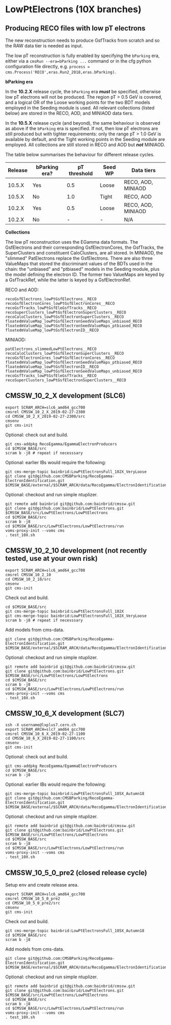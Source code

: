 # LowPtElectrons (10X branches)

## Producing RECO files with low pT electrons

The new reconstruction needs to produce GsfTracks from scratch and so the RAW data tier is needed as input. 

The low pT reconstruction is fully enabled by specifying the ```bParking``` era, either via a ```cmsRun --era=bParking ...``` command or in the cfg python configuration file directly, e.g. ```process = cms.Process('RECO',eras.Run2_2018,eras.bParking)```.

__bParking era__ 

In the __10.2.X__ release cycle, the ```bParking``` era *__must__* be specified, otherwise low pT electrons will not be produced. The region pT > 0.5 GeV is covered, and a logical OR of the Loose working points for the two BDT models employed in the Seeding module is used. All relevant collections (listed below) are stored in the RECO, AOD, and MINIAOD data tiers. 

In the __10.5.X__ release cycle (and beyond), the same behaviour is observed as above if the ```bParking``` era is specified. If not, then low pT electrons are still produced but with tighter requirements: only the range pT > 1.0 GeV is available by default, and the Tight working points in the Seeding module are employed. All collections are still stored in RECO and AOD but *__not__* MINIAOD. 

The table below summarises the behaviour for different release cycles. 

| Release | bParking era? | pT threshold | Seed WP | Data tiers         |
| ---     | ---           | ---          | ---     | ---                |
| 10.5.X  | Yes           | 0.5          | Loose   | RECO, AOD, MINIAOD |
| 10.5.X  | No            | 1.0          | Tight   | RECO, AOD          |
| 10.2.X  | Yes           | 0.5          | Loose   | RECO, AOD, MINIAOD |
| 10.2.X  | No            | -            | -       | N/A                |

__Collections__

The low pT reconstruction uses the EGamma data formats. The GsfElectrons and their corresponding GsfElectronCores, the GsfTracks, the SuperClusters and constituent CaloClusters, are all stored. In MINIAOD, the "slimmed" PatElectrons replace the GsfElectrons. There are also three ValueMaps that stored the discriminant values of the BDTs used in the chain: the "unbiased" and "ptbiased" models in the Seeding module, plus the model defining the electron ID. The former two ValueMaps are keyed by a GsfTrackRef, while the latter is keyed by a GsfElectronRef. 

RECO and AOD:
```
recoGsfElectrons_lowPtGsfElectrons__RECO
recoGsfElectronCores_lowPtGsfElectronCores__RECO
recoGsfTracks_lowPtGsfEleGsfTracks__RECO
recoSuperClusters_lowPtGsfElectronSuperClusters__RECO
recoCaloClusters_lowPtGsfElectronSuperClusters__RECO
floatedmValueMap_lowPtGsfElectronSeedValueMaps_unbiased_RECO
floatedmValueMap_lowPtGsfElectronSeedValueMaps_ptbiased_RECO
floatedmValueMap_lowPtGsfElectronID__RECO
```

 MINIAOD:
```
patElectrons_slimmedLowPtElectrons__RECO
recoCaloClusters_lowPtGsfElectronSuperClusters__RECO
recoGsfElectronCores_lowPtGsfElectronCores__RECO
floatedmValueMap_lowPtGsfElectronSeedValueMaps_ptbiased_RECO
floatedmValueMap_lowPtGsfElectronID__RECO
floatedmValueMap_lowPtGsfElectronSeedValueMaps_unbiased_RECO
recoGsfTracks_lowPtGsfEleGsfTracks__RECO
recoSuperClusters_lowPtGsfElectronSuperClusters__RECO
```
## CMSSW_10_2_X development (SLC6)

```
export SCRAM_ARCH=slc6_amd64_gcc700
cmsrel CMSSW_10_2_X_2019-02-27-2300
cd CMSSW_10_2_X_2019-02-27-2300/src
cmsenv
git cms-init
```

Optional: check out and build.
```
git cms-addpkg RecoEgamma/EgammaElectronProducers
cd $CMSSW_BASE/src
scram b -j8 # repeat if necesssary
```

Optional: earlier IBs would require the following:
```
git cms-merge-topic bainbrid:LowPtElectronsFull_102X_VeryLoose
git clone git@github.com:CMSBParking/RecoEgamma-ElectronIdentification.git $CMSSW_BASE/external/$SCRAM_ARCH/data/RecoEgamma/ElectronIdentification/data
```

Optional: checkout and run simple ntuplizer.
```
git remote add bainbrid git@github.com:bainbrid/cmssw.git
git clone git@github.com:bainbrid/LowPtElectrons.git $CMSSW_BASE/src/LowPtElectrons/LowPtElectrons 
cd $CMSSW_BASE/src
scram b -j8
cd $CMSSW_BASE/src/LowPtElectrons/LowPtElectrons/run
voms-proxy-init --voms cms
. test_10X.sh
```

## CMSSW_10_2_10 development (not recently tested, use at your own risk)

```
export SCRAM_ARCH=slc6_amd64_gcc700
cmsrel CMSSW_10_2_10
cd CMSSW_10_2_10/src
cmsenv
git cms-init
```

Check out and build.
```
cd $CMSSW_BASE/src
git cms-merge-topic bainbrid:LowPtElectronsFull_102X
git cms-merge-topic bainbrid:LowPtElectronsFull_102X_VeryLoose
scram b -j8 # repeat if necesssary
```

Add models from cms-data.
```
git clone git@github.com:CMSBParking/RecoEgamma-ElectronIdentification.git $CMSSW_BASE/external/$SCRAM_ARCH/data/RecoEgamma/ElectronIdentification/data
```

Optional: checkout and run simple ntuplizer.
```
git remote add bainbrid git@github.com:bainbrid/cmssw.git
git clone git@github.com:bainbrid/LowPtElectrons.git $CMSSW_BASE/src/LowPtElectrons/LowPtElectrons
cd $CMSSW_BASE/src
scram b -j8
cd $CMSSW_BASE/src/LowPtElectrons/LowPtElectrons/run
voms-proxy-init --voms cms
. test_10X.sh
```

## CMSSW_10_6_X development (SLC7)

```
ssh -X username@lxplus7.cern.ch
export SCRAM_ARCH=slc7_amd64_gcc700
cmsrel CMSSW_10_6_X_2019-02-27-1100
cd CMSSW_10_6_X_2019-02-27-1100/src
cmsenv
git cms-init
```

Optional: check out and build.
``` 
git cms-addpkg RecoEgamma/EgammaElectronProducers
cd $CMSSW_BASE/src
scram b -j8
```

Optional: earlier IBs would require the following:
```
git cms-merge-topic bainbrid:LowPtElectronsFull_105X_Autumn18
git clone git@github.com:CMSBParking/RecoEgamma-ElectronIdentification.git $CMSSW_BASE/external/$SCRAM_ARCH/data/RecoEgamma/ElectronIdentification/data
```

Optional: checkout and run simple ntuplizer.
```
git remote add bainbrid git@github.com:bainbrid/cmssw.git
git clone git@github.com:bainbrid/LowPtElectrons.git $CMSSW_BASE/src/LowPtElectrons/LowPtElectrons
cd $CMSSW_BASE/src
scram b -j8
cd $CMSSW_BASE/src/LowPtElectrons/LowPtElectrons/run
voms-proxy-init --voms cms
. test_10X.sh
```

## CMSSW_10_5_0_pre2 (closed release cycle)

Setup env and create release area.
```
export SCRAM_ARCH=slc6_amd64_gcc700
cmsrel CMSSW_10_5_0_pre2
cd CMSSW_10_5_0_pre2/src
cmsenv
git cms-init
```

Check out and build.
```
git cms-merge-topic bainbrid:LowPtElectronsFull_105X_Autumn18
cd $CMSSW_BASE/src
scram b -j8
```

Add models from cms-data.
```
git clone git@github.com:CMSBParking/RecoEgamma-ElectronIdentification.git $CMSSW_BASE/external/$SCRAM_ARCH/data/RecoEgamma/ElectronIdentification/data
```

Optional: checkout and run simple ntuplizer.
```
git remote add bainbrid git@github.com:bainbrid/cmssw.git
git clone git@github.com:bainbrid/LowPtElectrons.git $CMSSW_BASE/src/LowPtElectrons/LowPtElectrons
cd $CMSSW_BASE/src
scram b -j8
cd $CMSSW_BASE/src/LowPtElectrons/LowPtElectrons/run
voms-proxy-init --voms cms
. test_10X.sh
```
